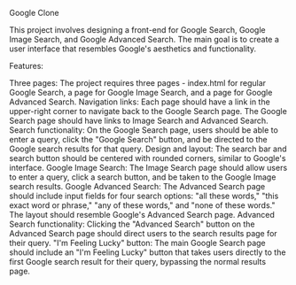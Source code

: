 Google Clone

This project involves designing a front-end for Google Search, Google Image Search, and Google Advanced Search. The main goal is to create a user interface that resembles Google's aesthetics and functionality.

Features:

Three pages: The project requires three pages - index.html for regular Google Search, a page for Google Image Search, and a page for Google Advanced Search.
Navigation links: Each page should have a link in the upper-right corner to navigate back to the Google Search page. The Google Search page should have links to Image Search and Advanced Search.
Search functionality: On the Google Search page, users should be able to enter a query, click the "Google Search" button, and be directed to the Google search results for that query.
Design and layout: The search bar and search button should be centered with rounded corners, similar to Google's interface.
Google Image Search: The Image Search page should allow users to enter a query, click a search button, and be taken to the Google Image search results.
Google Advanced Search: The Advanced Search page should include input fields for four search options: "all these words," "this exact word or phrase," "any of these words," and "none of these words." The layout should resemble Google's Advanced Search page.
Advanced Search functionality: Clicking the "Advanced Search" button on the Advanced Search page should direct users to the search results page for their query.
"I'm Feeling Lucky" button: The main Google Search page should include an "I'm Feeling Lucky" button that takes users directly to the first Google search result for their query, bypassing the normal results page.
